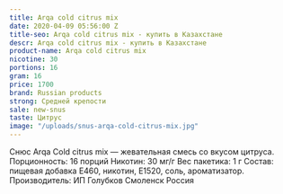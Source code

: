 ```yaml
---
title: Arqa cold citrus mix
date: 2020-04-09 05:56:00 Z
title-seo: Arqa cold citrus mix - купить в Казахстане
descr: Arqa cold citrus mix - купить в Казахстане
product-name: Arqa cold citrus mix
nicotine: 30
portions: 16
gram: 16
price: 1700
brand: Russian products
strong: Средней крепости
sale: new-snus
taste: Цитрус
image: "/uploads/snus-arqa-cold-citrus-mix.jpg"
---
```


Снюс Arqa Cold citrus mix — жевательная смесь со вкусом цитруса. Порционность: 16 порций Никотин: 30 мг/г Вес пакетика: 1 г Состав: пищевая добавка E460, никотин, E1520, соль, ароматизатор. Производитель: ИП Голубков Смоленск Россия